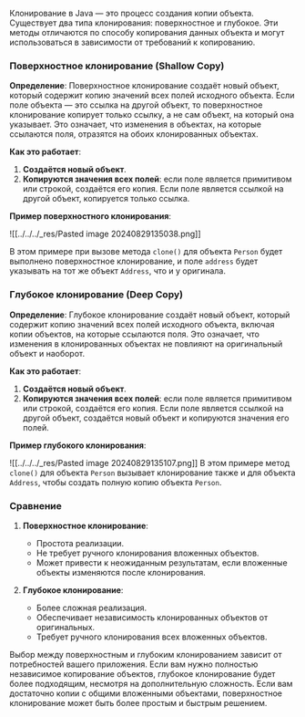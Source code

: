 Клонирование в Java — это процесс создания копии объекта. Существует два типа клонирования: поверхностное и глубокое. Эти методы отличаются по способу копирования данных объекта и могут использоваться в зависимости от требований к копированию.

### Поверхностное клонирование (Shallow Copy)

**Определение**: Поверхностное клонирование создаёт новый объект, который содержит копию значений всех полей исходного объекта. Если поле объекта — это ссылка на другой объект, то поверхностное клонирование копирует только ссылку, а не сам объект, на который она указывает. Это означает, что изменения в объектах, на которые ссылаются поля, отразятся на обоих клонированных объектах.

**Как это работает**:

1. **Создаётся новый объект**.
2. **Копируются значения всех полей**: если поле является примитивом или строкой, создаётся его копия. Если поле является ссылкой на другой объект, копируется только ссылка.

**Пример поверхностного клонирования**:

![[../../../_res/Pasted image 20240829135038.png]]

В этом примере при вызове метода `clone()` для объекта `Person` будет выполнено поверхностное клонирование, и поле `address` будет указывать на тот же объект `Address`, что и у оригинала.

### Глубокое клонирование (Deep Copy)

**Определение**: Глубокое клонирование создаёт новый объект, который содержит копию значений всех полей исходного объекта, включая копии объектов, на которые ссылаются поля. Это означает, что изменения в клонированных объектах не повлияют на оригинальный объект и наоборот.

**Как это работает**:

1. **Создаётся новый объект**.
2. **Копируются значения всех полей**: если поле является примитивом или строкой, создаётся его копия. Если поле является ссылкой на другой объект, создаётся новый объект и копируются значения его полей.

**Пример глубокого клонирования**:

![[../../../_res/Pasted image 20240829135107.png]]
В этом примере метод `clone()` для объекта `Person` вызывает клонирование также и для объекта `Address`, чтобы создать полную копию объекта `Person`.

### Сравнение

1. **Поверхностное клонирование**:
    
    - Простота реализации.
    - Не требует ручного клонирования вложенных объектов.
    - Может привести к неожиданным результатам, если вложенные объекты изменяются после клонирования.
2. **Глубокое клонирование**:
    
    - Более сложная реализация.
    - Обеспечивает независимость клонированных объектов от оригинальных.
    - Требует ручного клонирования всех вложенных объектов.

Выбор между поверхностным и глубоким клонированием зависит от потребностей вашего приложения. Если вам нужно полностью независимое копирование объектов, глубокое клонирование будет более подходящим, несмотря на дополнительную сложность. Если вам достаточно копии с общими вложенными объектами, поверхностное клонирование может быть более простым и быстрым решением.
